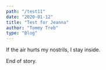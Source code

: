 ```yaml
---
path: "/test11"
date: "2020-01-12"
title: "Test for Jeanna"
author: "Tommy Treb"
type: "Blog"
---
```


If the air hurts my nostrils, I stay inside.

End of story.
